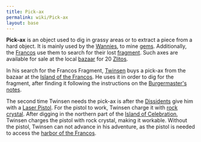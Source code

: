 ```yaml
---
title: Pick-ax
permalink: wiki/Pick-ax
layout: base
---
```


**Pick-ax** is an object used to dig in grassy areas or to extract a
piece from a hard object. It is mainly used by the
[Wannies](Wannie "wikilink"), to mine [gems](gem "wikilink").
Additionally, the [Francos](Franco "wikilink") use them to search for
their lost [fragment](Francos_fragment "wikilink"). Such axes are
available for sale at the local [bazaar](Francos_bazaar "wikilink") for
20 [Zlitos](Zlito "wikilink").

In his search for the Francos Fragment, [Twinsen](Twinsen "wikilink")
buys a pick-ax from the bazaar at the [Island of the
Francos](Island_of_the_Francos "wikilink"). He uses it in order to dig
for the fragment, after finding it following the instructions on the
[Burgermaster's notes](Burgermaster's_notes "wikilink").

The second time Twinsen needs the pick-ax is after the
[Dissidents](Dissident "wikilink") give him with a [Laser
Pistol](Laser_Pistol "wikilink"). For the pistol to work, Twinsen charge
it with [rock crystal](rock_crystal "wikilink"). After digging in the
northern part of the [Island of
Celebration](Island_of_Celebration "wikilink"), Twinsen charges the
pistol with rock crystal, making it workable. Without the pistol,
Twinsen can not advance in his adventure, as the pistol is needed to
access the [harbor of the Francos](harbor_of_the_Francos "wikilink").
